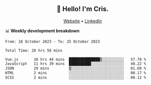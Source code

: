 
<h2 align="center">👋 Hello! I'm Cris.</h2>
<p align="center">
  <a href="https://www.criscunas.dev">Website</a> •
  <a href="https://www.linkedin.com/in/cristophercunas/">LinkedIn</a> 
</p>


📊 **Weekly development breakdown**
<!--START_SECTION:waka-->

```txt
From: 18 October 2023 - To: 25 October 2023

Total Time: 28 hrs 58 mins

Vue.js       16 hrs 44 mins  ██████████████▒░░░░░░░░░░   57.78 %
JavaScript   11 hrs 39 mins  ██████████░░░░░░░░░░░░░░░   40.22 %
JSON         29 mins         ▒░░░░░░░░░░░░░░░░░░░░░░░░   01.68 %
HTML         2 mins          ░░░░░░░░░░░░░░░░░░░░░░░░░   00.17 %
SCSS         2 mins          ░░░░░░░░░░░░░░░░░░░░░░░░░   00.12 %
```

<!--END_SECTION:waka-->
